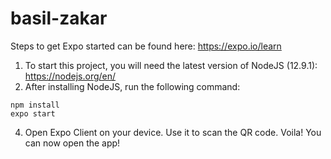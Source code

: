 # basil-zakar

Steps to get Expo started can be found here: https://expo.io/learn

1. To start this project, you will need the latest version of NodeJS (12.9.1): https://nodejs.org/en/
2. After installing NodeJS, run the following command:

```
npm install
expo start
```
4. Open Expo Client on your device. Use it to scan the QR code. Voila! You can now open the app!